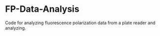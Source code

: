 # FP-Data-Analysis
Code for analyzing fluorescence polarization data from a plate reader and analyzing.
